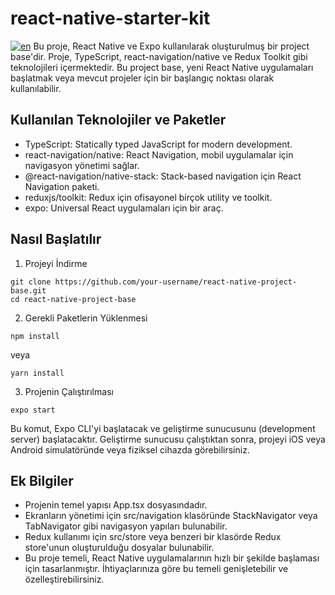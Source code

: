 
# react-native-starter-kit
[![en](https://img.shields.io/badge/lang-en-blue.svg)](https://github.com/erdembasogul/react-native-starter-kit/blob/main/README.tr.md)
Bu proje, React Native ve Expo kullanılarak oluşturulmuş bir project base'dir. Proje, TypeScript, react-navigation/native ve Redux Toolkit gibi teknolojileri içermektedir. Bu project base, yeni React Native uygulamaları başlatmak veya mevcut projeler için bir başlangıç ​​noktası olarak kullanılabilir.


## Kullanılan Teknolojiler ve Paketler
* TypeScript: Statically typed JavaScript for modern development.
* react-navigation/native: React Navigation, mobil uygulamalar için navigasyon yönetimi sağlar.
* @react-navigation/native-stack: Stack-based navigation için React Navigation paketi.
* reduxjs/toolkit: Redux için ofisayonel birçok utility ve toolkit.
* expo: Universal React uygulamaları için bir araç.

## Nasıl Başlatılır

1. Projeyi İndirme

```
git clone https://github.com/your-username/react-native-project-base.git
cd react-native-project-base
```

2. Gerekli Paketlerin Yüklenmesi

```
npm install
```
  veya

```
yarn install
```

3. Projenin Çalıştırılması

```
expo start
```

Bu komut, Expo CLI'yi başlatacak ve geliştirme sunucusunu (development server) başlatacaktır. Geliştirme sunucusu çalıştıktan sonra, projeyi iOS veya Android simulatöründe veya fiziksel cihazda görebilirsiniz.

## Ek Bilgiler
* Projenin temel yapısı App.tsx dosyasındadır.
* Ekranların yönetimi için src/navigation klasöründe StackNavigator veya TabNavigator gibi navigasyon yapıları bulunabilir.
* Redux kullanımı için src/store veya benzeri bir klasörde Redux store'unun oluşturulduğu dosyalar bulunabilir.
* Bu proje temeli, React Native uygulamalarının hızlı bir şekilde başlaması için tasarlanmıştır. İhtiyaçlarınıza göre bu temeli genişletebilir ve özelleştirebilirsiniz.
